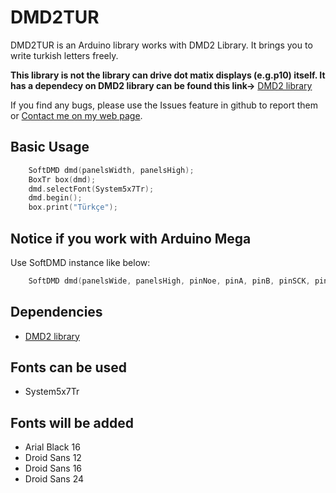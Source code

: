 # DMD2TUR

DMD2TUR is an Arduino library works with DMD2 Library. It brings you to write turkish letters freely.

**This library is not the library can drive dot matix displays (e.g.p10) itself. It has a dependecy on DMD2 library can be found this link->** [DMD2 library](http://github.com/freetronics/DMD2) 

If you find any bugs, please use the Issues feature in github to report them or [Contact me on my web page](https://www.devrelerim.com).

## Basic Usage

```cpp
    SoftDMD dmd(panelsWidth, panelsHigh);
    BoxTr box(dmd);
    dmd.selectFont(System5x7Tr);
    dmd.begin();
    box.print("Türkçe");
```

## Notice if you work with Arduino Mega

Use SoftDMD instance like below:

```cpp
    SoftDMD dmd(panelsWide, panelsHigh, pinNoe, pinA, pinB, pinSCK, pinCLK, pinDATA);
```

## Dependencies
 * [DMD2 library](http://github.com/freetronics/DMD2) 

## Fonts can be used
* System5x7Tr

## Fonts will be added

* Arial Black 16
* Droid Sans 12
* Droid Sans 16
* Droid Sans 24